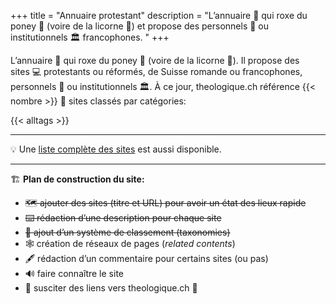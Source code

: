 +++
title = "Annuaire protestant"
description = "L’annuaire 📇 qui roxe du poney 🐴 (voire de la licorne 🦄) et propose des personnels 🧑 ou institutionnels 🏛️ francophones. "
+++

L’annuaire 📇 qui roxe du poney 🐴 (voire de la licorne 🦄). Il propose des sites 💻 protestants ou réformés, de Suisse romande ou francophones, personnels 🧑 ou institutionnels 🏛️. À ce jour, theologique.ch référence {{< nombre >}} 🎉 sites classés par catégories:


{{< alltags >}}

----

💡 Une [liste complète des sites](/sites/) est aussi disponible.

----

🏗️ **Plan de construction du site:**

- ~~🗺️ ajouter des sites (titre et URL) pour avoir un état des lieux rapide~~
- ~~⌨️ rédaction d’une description pour chaque site~~
- ~~📇 ajout d’un système de classement (taxonomies)~~
- 🕸️ création de réseaux de pages (*related contents*)
- 🖋️ rédaction d’un commentaire pour certains sites (ou pas)
- 🔊 faire connaître le site  
- 🔗 susciter des liens vers theologique.ch 🙏

